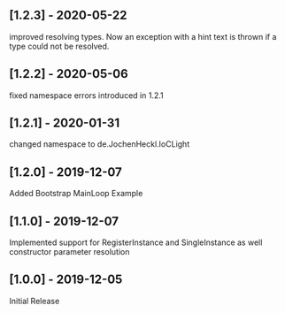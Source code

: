 ## [1.2.3] - 2020-05-22
improved resolving types. Now an exception with a hint text is thrown if a type could not be resolved.

## [1.2.2] - 2020-05-06
fixed namespace errors introduced in 1.2.1

## [1.2.1] - 2020-01-31
changed namespace to de.JochenHeckl.IoCLight

## [1.2.0] - 2019-12-07
Added Bootstrap MainLoop Example

## [1.1.0] - 2019-12-07
Implemented support for RegisterInstance and SingleInstance as well constructor parameter resolution

## [1.0.0] - 2019-12-05
Initial Release